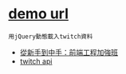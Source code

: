 # [demo url](https://nicehorse06.github.io/software-job-note/web-demo/twitch-api-jquery-demo/)

`用jQuery動態載入twitch資料`

* [從新手到中手：前端工程加強班](https://github.com/aszx87410/frontend-intermediate-course)
* [twitch api](https://dev.twitch.tv/docs/v5/reference/streams/)
